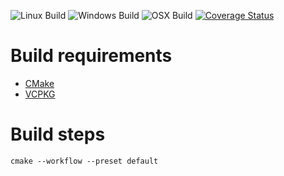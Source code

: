 ![Linux Build](https://github.com/Keepsake/serialization/actions/workflows/linux.yaml/badge.svg?branch=main)
![Windows Build](https://github.com/Keepsake/serialization/actions/workflows/windows.yaml/badge.svg?branch=main)
![OSX Build](https://github.com/Keepsake/serialization/actions/workflows/osx.yaml/badge.svg?branch=main)
[![Coverage Status](https://coveralls.io/repos/github/Keepsake/serialization/badge.svg?branch=main)](https://coveralls.io/github/Keepsake/serialization?branch=main)

# Build requirements

* [CMake](https://cmake.org/install/)
* [VCPKG](https://vcpkg.io)

# Build steps

```
cmake --workflow --preset default
```
